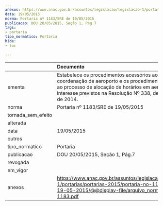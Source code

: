```yaml
---
anexos: https://www.anac.gov.br/assuntos/legislacao/legislacao-1/portarias/portarias-2015/portaria-no-1183-sre-de-19-05-2015/@@display-file/arquivo_norma/PA2015-1183.pdf
data: 19/05/2015
norma: Portaria nº 1183/SRE de 19/05/2015
publicacao: DOU 20/05/2015, Seção 1, Pág.7
tags:
- portaria
tipo_normatico: Portaria
hide: 
- toc 
 
---
```


|                    | Documento                                                                                                                                                                                                                         |
|:-------------------|:----------------------------------------------------------------------------------------------------------------------------------------------------------------------------------------------------------------------------------|
| ementa             | Estabelece os procedimentos acessórios ao processo de coordenação de aeroporto e os procedimentos relativos ao processo de alocação de horários em aeroportos de interesse previstos na Resolução Nº 338, de 22 de Julho de 2014. |
| norma              | Portaria nº 1183/SRE de 19/05/2015                                                                                                                                                                                                |
| tornada_sem_efeito |                                                                                                                                                                                                                                   |
| alterada           |                                                                                                                                                                                                                                   |
| data               | 19/05/2015                                                                                                                                                                                                                        |
| outros             |                                                                                                                                                                                                                                   |
| tipo_normatico     | Portaria                                                                                                                                                                                                                          |
| publicacao         | DOU 20/05/2015, Seção 1, Pág.7                                                                                                                                                                                                    |
| revogada           |                                                                                                                                                                                                                                   |
| em_vigor           |                                                                                                                                                                                                                                   |
| anexos             | https://www.anac.gov.br/assuntos/legislacao/legislacao-1/portarias/portarias-2015/portaria-no-1183-sre-de-19-05-2015/@@display-file/arquivo_norma/PA2015-1183.pdf                                                                 |